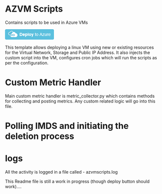 # AZVM Scripts
Contains scripts to be used in Azure VMs

<a href="https://portal.azure.com/#create/Microsoft.Template/uri/https%3A%2F%2Fraw.githubusercontent.com%2Fmanojsingh%2Fazvmscripts%2Fmaster%2Fazuredeploy.json" target="_blank">
<img src="https://raw.githubusercontent.com/Azure/azure-quickstart-templates/master/1-CONTRIBUTION-GUIDE/images/deploytoazure.png"/>
</a>

This template allows deploying a linux VM using new or existing resources for the Virtual Network, Storage and Public IP Address.  It also injects the custom script into the VM, configures cron jobs which will run the scripts as per the configuration.

# Custom Metric Handler
Main custom metric handler is metric_collector.py which contains methods for collecting and posting metrics. Any custom related logic will go into this file.

# Polling IMDS and initiating the deletion process


# logs
All the activity is logged in a file called - azvmscripts.log

This Readme file is still a work in progress (though deploy button should work)....
